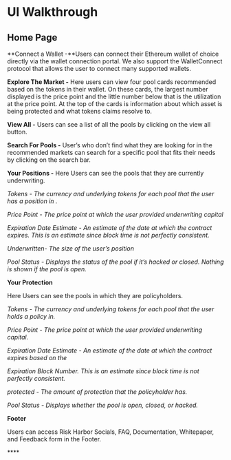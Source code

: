 # UI Walkthrough

## **Home Page**

**Connect a Wallet -**Users can connect their Ethereum wallet of choice directly via the wallet connection portal. We also support the WalletConnect protocol that allows the user to connect many supported wallets.

**Explore The Market -** Here users can view four pool cards recommended based on the tokens in their wallet. On these cards, the largest number displayed is the price point and the little number below that is the utilization at the price point. At the top of the cards is information about which asset is being protected and what tokens claims resolve to.

**View All -** Users can see a list of all the pools by clicking on the view all button.

**Search For Pools -** User’s who don’t find what they are looking for in the recommended markets can search for a specific pool that fits their needs by clicking on the search bar.

**Your Positions -** Here Users can see the pools that they are currently underwriting.

_Tokens - The currency and underlying tokens for each pool that the user has a position in ._

_Price Point - The price point at which the user provided underwriting capital_

_Expiration Date Estimate - An estimate of the date at which the contract expires. This is an estimate since block time is not perfectly consistent._

_Underwritten- The size of the user’s position_

_Pool Status - Displays the status of the pool if it’s hacked or closed. Nothing is shown if the pool is open._

**Your Protection**

Here Users can see the pools in which they are policyholders.

_Tokens - The currency and underlying tokens for each pool that the user holds a policy in._

_Price Point - The price point at which the user provided underwriting capital._

_Expiration Date Estimate - An estimate of the date at which the contract expires based on the_

_Expiration Block Number. This is an estimate since block time is not perfectly consistent._

_protected - The amount of protection that the policyholder has._

_Pool Status - Displays whether the pool is open, closed, or hacked._

**Footer**

Users can access Risk Harbor Socials, FAQ, Documentation, Whitepaper, and Feedback form in the Footer.

\*\*\*\*

